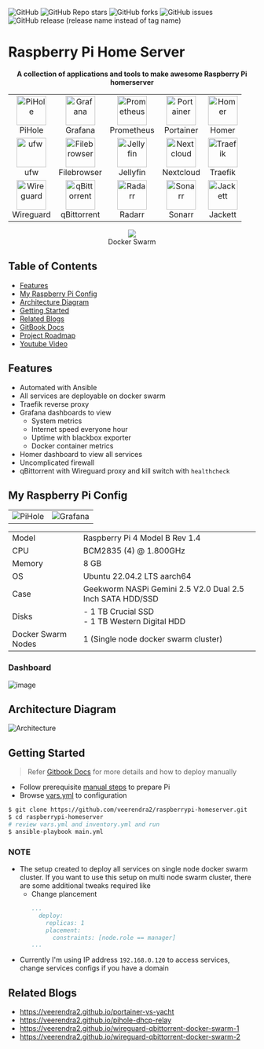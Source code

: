 ![GitHub](https://img.shields.io/github/license/veerendra2/raspberrypi-homeserver)
![GitHub Repo stars](https://img.shields.io/github/stars/veerendra2/raspberrypi-homeserver?style=plastic)
![GitHub forks](https://img.shields.io/github/forks/veerendra2/raspberrypi-homeserver?style=plastic)
![GitHub issues](https://img.shields.io/github/issues/veerendra2/raspberrypi-homeserver?style=plastic)
![GitHub release (release name instead of tag name)](https://img.shields.io/github/v/release/veerendra2/raspberrypi-homeserver?include_prereleases&style=plastic)
# Raspberry Pi Home Server
<p align="center">
<b>A collection of applications and tools to make awesome Raspberry Pi homerserver</b>
</p>

<table align="center">
<tr>
  <td>
    <center>
      <img src="https://user-images.githubusercontent.com/8393701/194064977-eca90693-1ddb-46cf-8a77-91cdf9e4bc69.png" alt="PiHole" width="60"/> <br/>PiHole
    </center>
  </td>
  <td>
    <center>
      <img src="https://user-images.githubusercontent.com/8393701/194064712-9256cf97-b353-46b7-80b6-f0eb40ab7d92.png" alt="Grafana" width="60"/> <br/> Grafana
    </center>
  </td>
  <td>
    <center>
      <img src="https://user-images.githubusercontent.com/8393701/194065021-97ddcecc-bba4-4157-b720-461e7d3735e7.png" alt="Prometheus" width="60"/> <br/> Prometheus
    </center>
  </td>
  <td>
    <center>
      <img src="https://user-images.githubusercontent.com/8393701/194064903-5644c6be-ba19-4192-9a76-35ddc78d8c4b.png" alt="Portainer" width="60"/> <br /> Portainer
    </center>
  </td>
  <td>
    <center>
      <img src="https://user-images.githubusercontent.com/8393701/194067359-05781276-1953-4b6c-a548-c3d292d49389.png" alt="Homer" width="60"/> <br /> Homer
    </center>
  </td>
</tr>
<tr>
  <td>
    <center>
      <img src="https://user-images.githubusercontent.com/8393701/196800928-49cd5781-88b2-40ff-b398-7d335cca24c0.png" alt="ufw" width="60"/> <br /> ufw
    </center>
  </td>
  <td>
    <center>
      <img src="https://user-images.githubusercontent.com/8393701/194383872-f90aab62-ebac-4973-bbb0-766fafd2a8cd.png" alt="Filebrowser" width="60"/> <br /> Filebrowser
    </center>
  </td>
  <td>
    <center>
      <img src="https://user-images.githubusercontent.com/8393701/194766544-2b539ee7-cb51-426f-9174-a98c1f94a044.png" alt="Jellyfin" width="60"/> <br /> Jellyfin
    </center>
  </td>
  <td>
    <center>
      <img src="https://user-images.githubusercontent.com/8393701/195693675-b363b46a-146d-49f0-9182-6fc59b3e281d.png" alt="Nextcloud" width="60"/> <br /> Nextcloud
    </center>
  </td>
  <td>
    <center>
      <img src="https://user-images.githubusercontent.com/8393701/221434420-2277ee82-115d-4ec6-bbe7-d0a010687dda.png" alt="Traefik" width="60"/> <br /> Traefik
    </center>
  </td>
</tr>
<tr>
  <td>
    <center>
      <img src="https://user-images.githubusercontent.com/8393701/226209007-03526f21-c6f6-40e1-bafd-396c87ce570c.png" alt="Wireguard" width="60"/> <br /> Wireguard
    </center>
  </td>
  <td>
    <center>
      <img src="https://user-images.githubusercontent.com/8393701/226446777-1f166dd0-7347-412d-9f53-ede03a5e680d.png" alt="qBittorrent" width="60"/> <br /> qBittorrent
    </center>
  </td>
  <td>
    <center>
      <img src="https://user-images.githubusercontent.com/8393701/227026824-d321bde0-75da-4b7c-a7aa-e8af514bd1f5.svg" alt="Radarr" width="60"/> <br /> Radarr
    </center>
  </td>
  <td>
    <center>
      <img src="https://user-images.githubusercontent.com/8393701/238430770-f759203b-0be2-41bd-b6d5-453104b5cdec.png" alt="Sonarr" width="60"/> <br /> Sonarr
    </center>
  </td>
  <td>
    <center>
      <img src="https://user-images.githubusercontent.com/8393701/229378978-cf3db371-c705-435b-aaf8-fe224b1bea66.png" alt="Jackett" width="60"/> <br /> Jackett
    </center>
  </td>
</tr>
</table>


<p align="center">
  <img src="https://user-images.githubusercontent.com/8393701/221664828-4531e8b6-491c-44b3-b270-cda18040abba.png" /><br/>Docker Swarm
</p>


## Table of Contents
* [Features](https://github.com/veerendra2/raspberrypi-homeserver#features)
* [My Raspberry Pi Config](https://github.com/veerendra2/raspberrypi-homeserver#my-Raspberry-pi-config)
* [Architecture Diagram](https://github.com/veerendra2/raspberrypi-homeserver#architecture-diagram)
* [Getting Started](https://github.com/veerendra2/raspberrypi-homeserver#getting-started)
* [Related Blogs](https://github.com/veerendra2/raspberrypi-homeserver#related-blogs)
* [GitBook Docs](https://dust6765.gitbook.io/raspberrypi-home-server/)
* [Project Roadmap](https://github.com/veerendra2/raspberrypi-homeserver/projects)
* [Youtube Video](https://www.youtube.com/watch?v=lb4s4roM6zY)

## Features
* Automated with Ansible
* All services are deployable on docker swarm
* Traefik reverse proxy
* Grafana dashboards to view
  * System metrics
  * Internet speed everyone hour
  * Uptime with blackbox exporter
  * Docker container metrics
* Homer dashboard to view all services
* Uncomplicated firewall
* qBittorrent with Wireguard proxy and kill switch with `healthcheck`

## My Raspberry Pi Config
<table align="center">
<tr>
  <td>
    <center>
      <img src="https://user-images.githubusercontent.com/8393701/235317038-70f5f50b-541b-48bb-84e0-a53e63308d00.jpg" alt="PiHole" width=""/>
    </center>
  </td>
  <td>
    <center>
      <img src="https://user-images.githubusercontent.com/8393701/235317036-59dcc390-6f38-49ab-bfbc-4502f291d210.jpg" alt="Grafana" width=""/>
    </center>
  </td>
</tr>
</table>

<table>
<tr>
  <td>Model</td>
  <td>Raspberry Pi 4 Model B Rev 1.4</td>
</tr>
<tr>
  <td>CPU</td>
  <td>BCM2835 (4) @ 1.800GHz</td>
</tr>
<tr>
  <td>Memory</td>
  <td>8 GB</td>
</tr>
<tr>
  <td>OS</td>
  <td>Ubuntu 22.04.2 LTS aarch64</td>
</tr>
<tr>
  <td>Case</td>
  <td>Geekworm NASPi Gemini 2.5 V2.0 Dual 2.5 Inch SATA HDD/SSD</td>
</tr>
<tr>
  <td>Disks</td>
  <td>- 1 TB Crucial SSD<br/>- 1 TB Western Digital HDD</td>
</tr>
<tr>
  <td>Docker Swarm Nodes</td>
  <td>1 (Single node docker swarm cluster)</td>
</tr>
</table>

### Dashboard
![image](https://user-images.githubusercontent.com/8393701/229379261-2bed7cf0-6117-4edd-b391-a31969915c40.png)

## Architecture Diagram
![Architecture](https://user-images.githubusercontent.com/8393701/235324714-75620112-a89b-4d10-ab9d-2e44de75d36b.jpg)

## Getting Started
> Refer [Gitbook Docs](https://dust6765.gitbook.io/raspberrypi-home-server/) for more details and how to deploy manually

* Follow prerequisite [manual steps](https://dust6765.gitbook.io/raspberrypi-home-server/settings/manual-steps) to prepare Pi
* Browse [vars.yml](./vars.yml) to configuration

```bash
$ git clone https://github.com/veerendra2/raspberrypi-homeserver.git
$ cd raspberrypi-homeserver
# review vars.yml and inventory.yml and run
$ ansible-playbook main.yml
```
### NOTE
* The setup created to deploy all services on single node docker swarm cluster. If you want to use this setup on multi node swarm cluster, there are some additional tweaks required like
  * Change plancement
    ```yaml
    ...
      deploy:
        replicas: 1
        placement:
          constraints: [node.role == manager]
    ...
    ```
* Currently I'm using IP address `192.168.0.120` to access services, change services configs if you have a domain

## Related Blogs
* https://veerendra2.github.io/portainer-vs-yacht
* https://veerendra2.github.io/pihole-dhcp-relay
* https://veerendra2.github.io/wireguard-qbittorrent-docker-swarm-1
* https://veerendra2.github.io/wireguard-qbittorrent-docker-swarm-2
